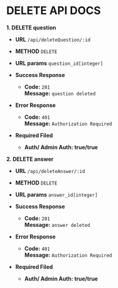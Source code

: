 # DELETE API DOCS
**1. DELETE question**
* **URL**
    `/api/deleteQuestion/:id`

* **METHOD**
    `DELETE`

* **URL params**
    `question_id[integer]`

* **Success Response**<br />
    * **Code:** `201` <br />
      **Message:** `question deleted` <br />

* **Error Response**
    * **Code:** `401` <br />
      **Message:** `Authorization Required` <br />

* **Required Filed**
    * **Auth/ Admin Auth: true/true**

**2. DELETE answer**
* **URL**
    `/api/deleteAnswer/:id`

* **METHOD**
    `DELETE`

* **URL params**
    `answer_id[integer]`

* **Success Response**<br />
    * **Code:** `201` <br />
      **Message:** `answer deleted` <br />

* **Error Response**
    * **Code:** `401` <br />
      **Message:** `Authorization Required` <br />

* **Required Filed**
    * **Auth/ Admin Auth: true/true**